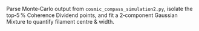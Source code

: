 Parse Monte‑Carlo output from `cosmic_compass_simulation2.py`, isolate the top‑5 % Coherence Dividend points, and fit a 2‑component Gaussian Mixture to quantify filament centre & width.
